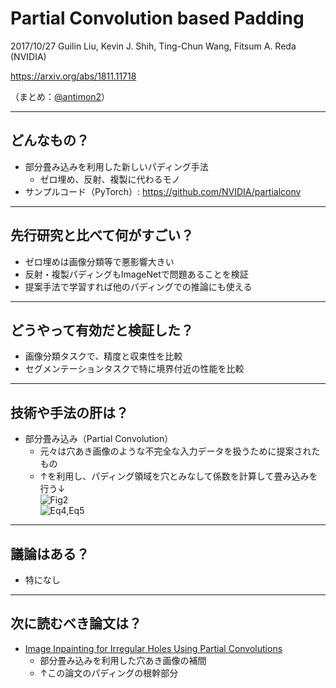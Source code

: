 Partial Convolution based Padding
===

2017/10/27 Guilin Liu, Kevin J. Shih, Ting-Chun Wang, Fitsum A. Reda (NVIDIA)

https://arxiv.org/abs/1811.11718

（まとめ：[@antimon2](https://github.com/antimon2)）

---

## どんなもの？

+ 部分畳み込みを利用した新しいパディング手法
    + ゼロ埋め、反射、複製に代わるモノ
+ サンプルコード（PyTorch）: https://github.com/NVIDIA/partialconv

---

## 先行研究と比べて何がすごい？

+ ゼロ埋めは画像分類等で悪影響大きい
+ 反射・複製パディングもImageNetで問題あることを検証
+ 提案手法で学習すれば他のパディングでの推論にも使える

---

## どうやって有効だと検証した？

+ 画像分類タスクで、精度と収束性を比較
+ セグメンテーションタスクで特に境界付近の性能を比較

---

## 技術や手法の肝は？

+ 部分畳み込み（Partial Convolution）
    + 元々は穴あき画像のような不完全な入力データを扱うために提案されたもの
    + ↑を利用し、パディング領域を穴とみなして係数を計算して畳み込みを行う↓  
    ![Fig2](https://i.imgur.com/wvQASi0.png)  
    ![Eq4,Eq5](https://i.imgur.com/HNITA36.png)

---

## 議論はある？

+ 特になし

---

## 次に読むべき論文は？

+ [Image Inpainting for Irregular Holes Using Partial Convolutions](https://arxiv.org/abs/1804.07723)
    + 部分畳み込みを利用した穴あき画像の補間
    + ↑この論文のパディングの根幹部分
